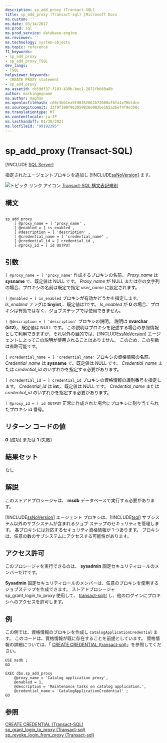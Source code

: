 ```yaml
---
description: sp_add_proxy (Transact-SQL)
title: sp_add_proxy (Transact-sql) |Microsoft Docs
ms.custom: ''
ms.date: 03/14/2017
ms.prod: sql
ms.prod_service: database-engine
ms.reviewer: ''
ms.technology: system-objects
ms.topic: reference
f1_keywords:
- sp_add_proxy
- sp_add_proxy_TSQL
dev_langs:
- TSQL
helpviewer_keywords:
- CREATE PROXY statement
- sp_add_proxy
ms.assetid: cb59df37-f103-439b-bec1-2871fb669a8b
author: markingmyname
ms.author: maghan
ms.openlocfilehash: c60c3bb1ea9f96352662b72080afbfa1e76b1dce
ms.sourcegitcommit: 33f0f190f962059826e002be165a2bef4f9e350c
ms.translationtype: MT
ms.contentlocale: ja-JP
ms.lasthandoff: 01/30/2021
ms.locfileid: "99192395"
---
```

# <a name="sp_add_proxy-transact-sql"></a>sp_add_proxy (Transact-SQL)
[!INCLUDE [SQL Server](../../includes/applies-to-version/sqlserver.md)]

  指定されたエージェントプロキシを追加し [!INCLUDE[ssNoVersion](../../includes/ssnoversion-md.md)] ます。  
  
 ![トピック リンク アイコン](../../database-engine/configure-windows/media/topic-link.gif "トピック リンク アイコン") [Transact-SQL 構文表記規則](../../t-sql/language-elements/transact-sql-syntax-conventions-transact-sql.md)  
  
## <a name="syntax"></a>構文  
  
```  
  
sp_add_proxy  
    [ @proxy_name = ] 'proxy_name' ,  
    [ @enabled = ] is_enabled ,  
    [ @description = ] 'description' ,  
    [ @credential_name = ] 'credential_name' ,  
    [ @credential_id = ] credential_id ,  
    [ @proxy_id = ] id OUTPUT   
```  
  
## <a name="arguments"></a>引数  
`[ @proxy_name = ] 'proxy_name'` 作成するプロキシの名前。 *Proxy_name* は **sysname** で、既定値は NULL です。 *Proxy_name* が NULL または空の文字列の場合、プロキシの名前は既定で指定 *user_name* に設定されます。  
  
`[ @enabled = ] is_enabled` プロキシが有効かどうかを指定します。 *Is_enabled* フラグは **tinyint**,、既定値は1です。 *Is_enabled* が **0** の場合、プロキシは有効ではなく、ジョブステップでは使用できません。  
  
`[ @description = ] 'description'` プロキシの説明。 説明は **nvarchar (512)**,、既定値は NULL です。 この説明はプロキシを記述する場合の参照情報として利用できますが、それ以外の目的では、[!INCLUDE[ssNoVersion](../../includes/ssnoversion-md.md)] エージェントによってこの説明が使用されることはありません。 このため、この引数は省略可能です。  
  
`[ @credential_name = ] 'credential_name'` プロキシの資格情報の名前。 *Credential_name* は **sysname** で、既定値は NULL です。 *Credential_name* または *credential_id* のいずれかを指定する必要があります。  
  
`[ @credential_id = ] credential_id` プロキシの資格情報の識別番号を指定します。 *Credential_id* は **int**,、既定値は NULL です。 *Credential_name* または *credential_id* のいずれかを指定する必要があります。  
  
`[ @proxy_id = ] id OUTPUT` 正常に作成された場合にプロキシに割り当てられたプロキシ id 番号。  
  
## <a name="return-code-values"></a>リターン コードの値  
 **0** (成功) または **1** (失敗)  
  
## <a name="result-sets"></a>結果セット  
 なし  
  
## <a name="remarks"></a>解説  
 このストアドプロシージャは、 **msdb** データベースで実行する必要があります。  
  
 [!INCLUDE[ssNoVersion](../../includes/ssnoversion-md.md)] エージェント プロキシは、[!INCLUDE[tsql](../../includes/tsql-md.md)] サブシステム以外のサブシステムが含まれるジョブ ステップのセキュリティを管理します。 各プロキシには対応するセキュリティ資格情報が 1 つあります。 プロキシは、任意の数のサブシステムにアクセスする可能性があります。  
  
## <a name="permissions"></a>アクセス許可  
 このプロシージャを実行できるのは、 **sysadmin** 固定セキュリティロールのメンバーだけです。  
  
 **Sysadmin** 固定セキュリティロールのメンバーは、任意のプロキシを使用するジョブステップを作成できます。 ストアドプロシージャ sp_grant_login_to_proxy 使用して、 [transact-sql&#41;&#40;](../../relational-databases/system-stored-procedures/sp-grant-login-to-proxy-transact-sql.md) し、他のログインにプロキシへのアクセスを許可します。  
  
## <a name="examples"></a>例  
 この例では、資格情報のプロキシを作成し `CatalogApplicationCredential` ます。 このコードは、資格情報が既に存在することを前提としています。 資格情報の詳細については、「 [CREATE CREDENTIAL &#40;transact-sql&#41;](../../t-sql/statements/create-credential-transact-sql.md)」を参照してください。  
  
```  
USE msdb ;  
GO  
  
EXEC dbo.sp_add_proxy  
    @proxy_name = 'Catalog application proxy',  
    @enabled = 1,  
    @description = 'Maintenance tasks on catalog application.',  
    @credential_name = 'CatalogApplicationCredential' ;  
GO  
```  
  
## <a name="see-also"></a>参照  
 [CREATE CREDENTIAL &#40;Transact-SQL&#41;](../../t-sql/statements/create-credential-transact-sql.md)   
 [sp_grant_login_to_proxy &#40;Transact-sql&#41;](../../relational-databases/system-stored-procedures/sp-grant-login-to-proxy-transact-sql.md)   
 [sp_revoke_login_from_proxy &#40;Transact-sql&#41;](../../relational-databases/system-stored-procedures/sp-revoke-login-from-proxy-transact-sql.md)  
  
  
